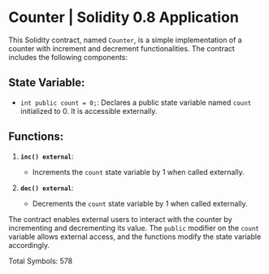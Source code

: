 # Counter | Solidity 0.8 Application 

This Solidity contract, named `Counter`, is a simple implementation of a counter with increment and decrement functionalities. The contract includes the following components:

## State Variable:

- `int public count = 0;`: Declares a public state variable named `count` initialized to 0. It is accessible externally.

## Functions:

1. **`inc() external`**:
   - Increments the `count` state variable by 1 when called externally.

2. **`dec() external`**:
   - Decrements the `count` state variable by 1 when called externally.

The contract enables external users to interact with the counter by incrementing and decrementing its value. The `public` modifier on the `count` variable allows external access, and the functions modify the state variable accordingly.

Total Symbols: 578

